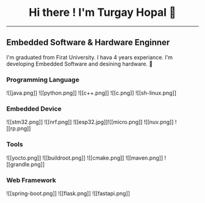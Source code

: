 <h1 align="center">
  Hi there ! I'm Turgay Hopal 👋
</h1>

***

<h2>
  Embedded Software & Hardware Enginner
</h2>

<p>
  I'm graduated from Firat University. I hava 4 years experiance. I'm developing Embedded Software and desining hardware. 🔭
</p>

### Programming Language

![[java.png]] ![[python.png]] ![[c++.png]] ![[c.png]]  ![[sh-linux.png]]
 
### Embedded Device

![[stm32.png]]   ![[nrf.png]]  ![[esp32.jpg]]![[micro.png]]    ![[nuv.png]]  ![[rp.png]]


### Tools

![[yocto.png]]  ![[buildroot.png]]      ![[cmake.png]]  ![[maven.png]] ![[grandle.png]]

### Web Framework

![[spring-boot.png]]  ![[flask.png]]   ![[fastapi.png]]

